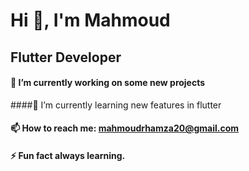    # Hi 👋, I'm Mahmoud

## Flutter Developer

#### 🔭 I’m currently working on some new projects

####🌱 I’m currently learning new features in flutter
 
#### 📫 How to reach me: mahmoudrhamza20@gmail.com

#### ⚡ Fun fact always learning.

<!--
**mahmoudrhamza20/mahmoudrhamza20** is a ✨ _special_ ✨ repository because its `README.md` (this file) appears on your GitHub profile.

Here are some ideas to get you started: 
####- 🔭 I’m currently working on some new projects
####- 🌱 I’m currently learning new features in flutter
####- 📫 How to reach me: mahmoudrhamza20@gmail.com
####- ⚡ Fun fact always learning.
-->
